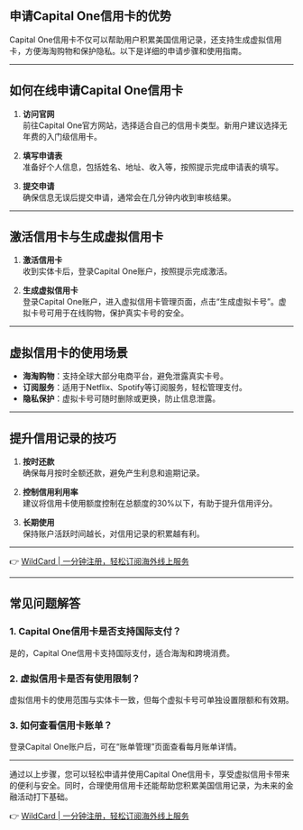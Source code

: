 ## 申请Capital One信用卡的优势
Capital One信用卡不仅可以帮助用户积累美国信用记录，还支持生成虚拟信用卡，方便海淘购物和保护隐私。以下是详细的申请步骤和使用指南。

---

## 如何在线申请Capital One信用卡
1. **访问官网**  
   前往Capital One官方网站，选择适合自己的信用卡类型。新用户建议选择无年费的入门级信用卡。

2. **填写申请表**  
   准备好个人信息，包括姓名、地址、收入等，按照提示完成申请表的填写。

3. **提交申请**  
   确保信息无误后提交申请，通常会在几分钟内收到审核结果。

---

## 激活信用卡与生成虚拟信用卡
1. **激活信用卡**  
   收到实体卡后，登录Capital One账户，按照提示完成激活。

2. **生成虚拟信用卡**  
   登录Capital One账户，进入虚拟信用卡管理页面，点击“生成虚拟卡号”。虚拟卡号可用于在线购物，保护真实卡号的安全。

---

## 虚拟信用卡的使用场景
- **海淘购物**：支持全球大部分电商平台，避免泄露真实卡号。
- **订阅服务**：适用于Netflix、Spotify等订阅服务，轻松管理支付。
- **隐私保护**：虚拟卡号可随时删除或更换，防止信息泄露。

---

## 提升信用记录的技巧
1. **按时还款**  
   确保每月按时全额还款，避免产生利息和逾期记录。

2. **控制信用利用率**  
   建议将信用卡使用额度控制在总额度的30%以下，有助于提升信用评分。

3. **长期使用**  
   保持账户活跃时间越长，对信用记录的积累越有利。

---

👉 [WildCard | 一分钟注册，轻松订阅海外线上服务](https://bit.ly/bewildcard)

---

## 常见问题解答
### 1. Capital One信用卡是否支持国际支付？
是的，Capital One信用卡支持国际支付，适合海淘和跨境消费。

### 2. 虚拟信用卡是否有使用限制？
虚拟信用卡的使用范围与实体卡一致，但每个虚拟卡号可单独设置限额和有效期。

### 3. 如何查看信用卡账单？
登录Capital One账户后，可在“账单管理”页面查看每月账单详情。

---

通过以上步骤，您可以轻松申请并使用Capital One信用卡，享受虚拟信用卡带来的便利与安全。同时，合理使用信用卡还能帮助您积累美国信用记录，为未来的金融活动打下基础。

👉 [WildCard | 一分钟注册，轻松订阅海外线上服务](https://bit.ly/bewildcard)